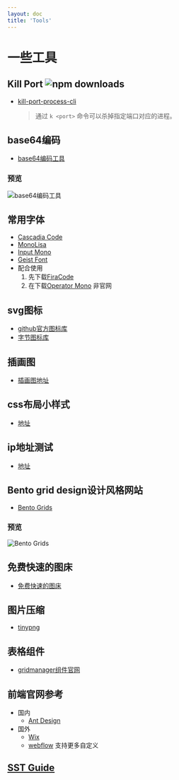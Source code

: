 ```yaml
---
layout: doc
title: 'Tools'
---
```

# 一些工具
## Kill Port ![npm downloads](https://img.shields.io/npm/dt/kill-port-process-cli)
- [kill-port-process-cli](https://github.com/luckfunc/kill-port-process-cli)
  > 通过 `k <port>` 命令可以杀掉指定端口对应的进程。
## base64编码
- [base64编码工具](http://base64.const.site/)
### 预览
  ![base64编码工具](/icons/base64-encode-tool.png)
## 常用字体
- [Cascadia Code](https://github.com/microsoft/cascadia-code)
- [MonoLisa](https://github.com/Eason0210/Monolisa/blob/master/MonoLisa-Regular.ttf)
- [Input Mono](https://input.djr.com/)
- [Geist Font](https://github.com/vercel/geist-font/releases/tag/1.3.0)
- 配合使用
  1. 先下载[FiraCode](https://github.com/tonsky/FiraCode)
  2. 在下载[Operator Mono](https://github.com/beichensky/Font) 非官网
## svg图标
  - [github官方图标库](https://primer.style/octicons)
  - [字节图标库](https://iconpark.oceanengine.com/official)
## 插画图
- [插画图地址](https://undraw.co/illustrations)
## css布局小样式
- [地址](https://uiverse.io/)
## ip地址测试
- [地址](https://ip.skk.moe/)
## Bento grid design设计风格网站
  - [Bento Grids](https://bentogrids.com/)
### 预览
  ![Bento Grids](/icons/bento-design-preview.png)
## 免费快速的图床
- [免费快速的图床](https://tucdn.wpon.cn/)
## 图片压缩
- [tinypng](https://tinypng.com/)
## 表格组件
- [gridmanager组件官网](https://gridmanager.lovejavascript.com/api/index.html)
## 前端官网参考
  - 国内
    - [Ant Design](https://landing.ant.design/index-cn)
  - 国外
    - [Wix](https://www.wix.com/)
    - [webflow](https://webflow.com/) 支持更多自定义
## [SST Guide](https://guide.sst.dev/)
